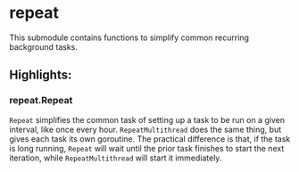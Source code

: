 # repeat
This submodule contains functions to simplify common recurring background tasks.

## Highlights:

### repeat.Repeat
`Repeat` simplifies the common task of setting up a task to be run on a given interval, like once every hour.
`RepeatMultithread` does the same thing, but gives each task its own goroutine.
The practical difference is that, if the task is long running, `Repeat` will wait until the prior task finishes to start the next iteration,
while `RepeatMultithread` will start it immediately.
